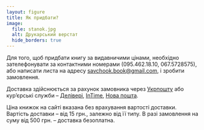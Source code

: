 ```yaml
---
layout: figure
title: Як придбати?
image:
  file: stanok.jpg
  alt: Друкарський верстат
  hide_borders: true
---
```


Для того, щоб придбати книгу за видавничими цінами, необхідно зателефонувати
за контактними номерами (095.462.18.10, 067.5728575), або написати листа на адресу <savchook.book@gmail.com>, і зробити замовлення.

Доставка здійснюється за рахунок замовника через [Укрпошту](http://ukrposhta.ua/) або кур’єрські служби – [Делівері](http://www.delivery-auto.com/uk-ua/),
[InTime](http://www.intime.ua/?lang=ukr/), [Нова пошта](http://novaposhta.ua/).

Ціна книжок на сайті вказана без врахування вартості доставки. Вартість доставки&nbsp;– від 15 грн.,
залежно від її типу. В разі замовлення на суму від 500 грн. – доставка безоплатна.
